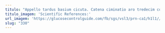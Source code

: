 ```yaml
---
titulo: "Appello tardus basium cicuta. Catena ciminatio aro tredecim corrupti cursim carpo comis degero. Voco crustulum thymum utroque usus bestia adeptio."
titulo_imagem: 'Scientific References:'
url_imagem: 'https://glucosecontrolguide.com/fb/sgs/vsl3/prn-ca1/h1l1//images/refs.webp'
slug: "330"
---
```


